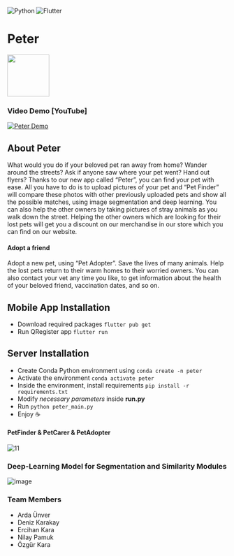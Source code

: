 ![Python](https://img.shields.io/badge/python-3670A0?style=for-the-badge&logo=python&logoColor=ffdd54) <img alt="Flutter" src="https://img.shields.io/badge/Flutter%20-%2302569B.svg?&style=for-the-badge&logo=Flutter&logoColor=white" />



# Peter
<img src="https://user-images.githubusercontent.com/69303698/161823151-ca05bec5-ba67-40e9-8b80-4e09f9c86447.png" width="96">

### Video Demo [YouTube]
[![Peter Demo](https://img.youtube.com/vi/OapeyNLWvjo/0.jpg)](https://www.youtube.com/watch?v=OapeyNLWvjo)


## About Peter

What would you do if your beloved pet ran away from home? Wander around the streets? Ask if anyone saw where your pet went? Hand out flyers? Thanks to our new app called “Peter”, you can find your pet with ease. All you have to do is to upload pictures of your pet and “Pet Finder” will compare these photos with other previously uploaded pets and show all the possible matches, using image segmentation and deep learning. You can also help the other owners by taking pictures of stray animals as you walk down the street. Helping the other owners which are looking for their lost pets will get you a discount on our merchandise in our store which you can find on our website.
 
#### Adopt a friend 
 
Adopt a new pet, using “Pet Adopter”. Save the lives of many animals. Help the lost pets return to their warm homes to their worried owners. You can also contact your vet any time you like, to get information about the health of your beloved friend, vaccination dates, and so on.
 

## Mobile App Installation

- Download required packages
```flutter pub get```
- Run QRegister app
```flutter run```


## Server Installation

- Create Conda Python environment using ```conda create -n peter```
- Activate the environment ```conda activate peter```
- Inside the environment, install requirements ```pip install -r requirements.txt```
- Modify _necessary parameters_ inside **run.py**
- Run ```python peter_main.py```
- Enjoy ☕️


#### PetFinder & PetCarer & PetAdopter


![11](https://user-images.githubusercontent.com/69303698/161823311-94ea9c75-b420-4094-8cbe-e2a19ed6896d.jpeg)

### Deep-Learning Model for Segmentation and Similarity Modules
![image](https://user-images.githubusercontent.com/69303698/161826774-62057b11-b037-4bc4-853a-de8d783d72e1.png)

### Team Members
- Arda Ünver
- Deniz Karakay
- Ercihan Kara
- Nilay Pamuk
- Özgür Kara

